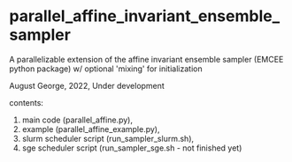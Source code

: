 # parallel_affine_invariant_ensemble_sampler
A parallelizable extension of the affine invariant ensemble sampler (EMCEE python package) w/ optional 'mixing' for initialization 

August George, 2022, Under development

contents:
1. main code (parallel_affine.py), 
2. example (parallel_affine_example.py), 
3. slurm scheduler script (run_sampler_slurm.sh), 
4. sge scheduler script (run_sampler_sge.sh - not finished yet)
